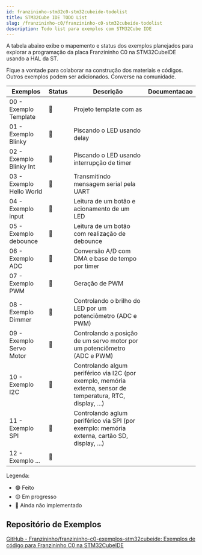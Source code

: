 ```yaml
---
id: franzininho-stm32c0-stm32cubeide-todolist
title: STM32Cube IDE TODO List
slug: /franzininho-c0/franzininho-c0-stm32cubeide-todolist
description: Todo list para exemplos com STM32Cube IDE
---
```


A tabela abaixo exibe o mapemento e status dos exemplos planejados para explorar a programação da placa Franzininho C0 na STM32CubeIDE usando a HAL da ST.  

Fique a vontade para colaborar na construção dos materiais e códigos. Outros exemplos podem ser adicionados. Converse na comunidade.

| Exemplos                 | Status | Descrição                                                                                                     | Documentacao |
|--------------------------|--------|---------------------------------------------------------------------------------------------------------------|--------------|
| 00 - Exemplo Template    | 🔴      | Projeto template com as                                                                                       |              |
| 01 - Exemplo Blinky      | 🔴      | Piscando o LED usando delay                                                                                   |              |
| 02 - Exemplo Blinky Int  | 🔴      | Piscando o LED usando interrupção de timer                                                                    |              |
| 03 - Exemplo Hello World | 🔴      | Transmitindo mensagem serial pela UART                                                                        |              |
| 04 - Exemplo input       | 🔴      | Leitura de um botão e acionamento de um LED                                                                   |              |
| 05 - Exemplo debounce    | 🔴      | Leitura de um botão com realização de debounce                                                                |              |
| 06 - Exemplo ADC         | 🔴      | Conversão A/D com DMA e base de tempo por timer                                                               |              |
| 07 - Exemplo PWM         | 🔴      | Geração de PWM                                                                                                |              |
| 08 - Exemplo Dimmer      | 🔴      | Controlando o brilho do LED por um potenciômetro (ADC e PWM)                                                  |              |
| 09 - Exemplo Servo Motor | 🔴      | Controlando a posição de um servo motor por um potenciômetro (ADC e PWM)                                      |              |
| 10 - Exemplo I2C         | 🔴      | Controlando algum periférico via I2C (por exemplo, memória externa, sensor de temperatura, RTC, display, ...) |              |
| 11 - Exemplo SPI         | 🔴      | Controlando aglum periférico via SPI (por exemplo: memória externa, cartão SD, display, ...)                  |              |
| 12 - Exemplo ...         | 🔴      |                                                                                                               |              |

Legenda:

- 🟢 Feito
- 🟡 Em progresso
- 🔴 Ainda não implementado

## Repositório de Exemplos

[GitHub - Franzininho/franzininho-c0-exemplos-stm32cubeide: Exemplos de código para Franzininho C0 na STM32CubeIDE](https://github.com/Franzininho/franzininho-c0-exemplos-stm32cubeide)